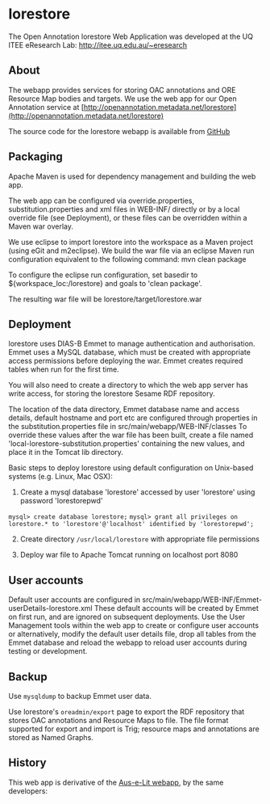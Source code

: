lorestore
=========

The Open Annotation lorestore Web Application was developed at the UQ ITEE eResearch Lab: http://itee.uq.edu.au/~eresearch

About
-----

The webapp provides services for storing OAC annotations and ORE Resource Map bodies and targets.
We use the web app for our Open Annotation service at 
[http://openannotation.metadata.net/lorestore](http://openannotation.metadata.net/lorestore)

The source code for the lorestore webapp is available from [GitHub](https://github.com/uq-eresearch/lorestore/)


Packaging
----------

Apache Maven is used for dependency management and building the web app. 

The web app can be configured via  override.properties, substitution.properties and xml files in WEB-INF/
directly or by a local override file (see Deployment), or these files can be overridden within a Maven war overlay.

We use eclipse to import lorestore into the workspace as a Maven project (using eGit and m2eclipse). 
We build the war file via an eclipse Maven run configuration equivalent to the following command:
mvn clean package

To configure the eclipse run configuration, set basedir to ${workspace_loc:/lorestore} and goals to 'clean package'.

The resulting war file will be lorestore/target/lorestore.war


Deployment
----------

lorestore uses DIAS-B Emmet to manage authentication and authorisation. 
Emmet uses a MySQL database, which must be created with appropriate access permissions before deploying the war. 
Emmet creates required tables when run for the first time.

You will also need to create a directory to which the web app server has write access, for storing the lorestore Sesame RDF repository. 

The location of the data directory, Emmet database name and access details, default hostname and port etc are configured through properties in the substitution.properties file in src/main/webapp/WEB-INF/classes
To override these values after the war file has been built, create a file named 'local-lorestore-substitution.properties' containing the new values, and place it in the Tomcat lib directory.

Basic steps to deploy lorestore using default configuration on Unix-based systems (e.g. Linux, Mac OSX):

1. Create a mysql database 'lorestore' accessed by user 'lorestore' using password 'lorestorepwd'

`mysql> create database lorestore;`
`mysql> grant all privileges on lorestore.* to 'lorestore'@'localhost' identified by 'lorestorepwd'; `

2. Create directory `/usr/local/lorestore` with appropriate file permissions

3. Deploy war file to Apache Tomcat running on localhost port 8080


User accounts
-------------
Default user accounts are configured in src/main/webapp/WEB-INF/Emmet-userDetails-lorestore.xml
These default accounts will be created by Emmet on first run, and are ignored on subsequent deployments. 
Use the User Management tools within the web app to create or configure user accounts or alternatively, 
modify the default user details file, drop all tables from the Emmet database and reload the webapp to reload user accounts
during testing or development.

Backup
------
Use `mysqldump` to backup Emmet user data.

Use lorestore's `oreadmin/export` page to export the RDF repository that stores OAC annotations and Resource Maps to file. 
The file format supported for export and import is Trig; resource maps and annotations are stored as Named Graphs.

History
-------
This web app is derivative of the [Aus-e-Lit webapp](https://github.com/auselit/webapp), by the same developers:


